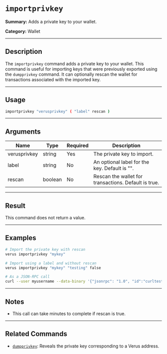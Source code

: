 # `importprivkey`

**Summary:**
Adds a private key to your wallet.

**Category:**
Wallet

---

## Description
The `importprivkey` command adds a private key to your wallet. This command is useful for importing keys that were previously exported using the `dumpprivkey` command. It can optionally rescan the wallet for transactions associated with the imported key.

---

## Usage
```bash
importprivkey "verusprivkey" ( "label" rescan )
```

---

## Arguments
| Name          | Type    | Required | Description                                                                 |
|---------------|---------|----------|-----------------------------------------------------------------------------|
| verusprivkey  | string  | Yes      | The private key to import.                                                  |
| label         | string  | No       | An optional label for the key. Default is "".                               |
| rescan        | boolean | No       | Rescan the wallet for transactions. Default is true.                        |

---

## Result
This command does not return a value.

---

## Examples
```bash
# Import the private key with rescan
verus importprivkey "mykey"

# Import using a label and without rescan
verus importprivkey "mykey" "testing" false

# As a JSON-RPC call
curl --user myusername --data-binary '{"jsonrpc": "1.0", "id":"curltest", "method": "importprivkey", "params": ["mykey", "testing", false] }' -H 'content-type: text/plain;' http://127.0.0.1:27486/
```

---

## Notes
- This call can take minutes to complete if rescan is true.

---

## Related Commands
- [`dumpprivkey`](./dumpprivkey.md): Reveals the private key corresponding to a Verus address. 